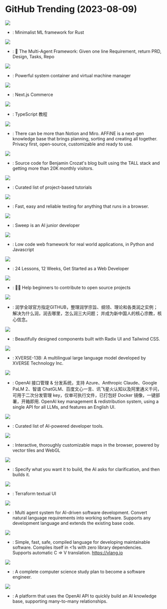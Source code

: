 # GitHub Trending (2023-08-09)

![](https://img.shields.io/badge/Rust-New%201-green?style=flat-square&logo=appveyor)
- [](https://github.comundefined): Minimalist ML framework for Rust

![](https://img.shields.io/badge/Python-New%201-green?style=flat-square&logo=appveyor)
- [](https://github.comundefined): 🌟 The Multi-Agent Framework: Given one line Requirement, return PRD, Design, Tasks, Repo

![](https://img.shields.io/badge/Go-New%20184-green?style=flat-square&logo=appveyor)
- [](https://github.comundefined): Powerful system container and virtual machine manager

![](https://img.shields.io/badge/TypeScript-New%20143-green?style=flat-square&logo=appveyor)
- [](https://github.comundefined): Next.js Commerce

![](https://img.shields.io/badge/none-New%20231-green?style=flat-square&logo=appveyor)
- [](https://github.comundefined): TypeScript 教程

![](https://img.shields.io/badge/TypeScript-New%2044-green?style=flat-square&logo=appveyor)
- [](https://github.comundefined): There can be more than Notion and Miro. AFFiNE is a next-gen knowledge base that brings planning, sorting and creating all together. Privacy first, open-source, customizable and ready to use.

![](https://img.shields.io/badge/PHP-New%2025-green?style=flat-square&logo=appveyor)
- [](https://github.comundefined): Source code for Benjamin Crozat's blog built using the TALL stack and getting more than 20K monthly visitors.

![](https://img.shields.io/badge/none-New%20400-green?style=flat-square&logo=appveyor)
- [](https://github.comundefined): Curated list of project-based tutorials

![](https://img.shields.io/badge/JavaScript-New%2023-green?style=flat-square&logo=appveyor)
- [](https://github.comundefined): Fast, easy and reliable testing for anything that runs in a browser.

![](https://img.shields.io/badge/Python-New%20186-green?style=flat-square&logo=appveyor)
- [](https://github.comundefined): Sweep is an AI junior developer

![](https://img.shields.io/badge/Python-New%20107-green?style=flat-square&logo=appveyor)
- [](https://github.comundefined): Low code web framework for real world applications, in Python and Javascript

![](https://img.shields.io/badge/JavaScript-New%20267-green?style=flat-square&logo=appveyor)
- [](https://github.comundefined): 24 Lessons, 12 Weeks, Get Started as a Web Developer

![](https://img.shields.io/badge/none-New%20271-green?style=flat-square&logo=appveyor)
- [](https://github.comundefined): 🚀✨ Help beginners to contribute to open source projects

![](https://img.shields.io/badge/none-New%20165-green?style=flat-square&logo=appveyor)
- [](https://github.comundefined): 润学全球官方指定GITHUB，整理润学宗旨、纲领、理论和各类润之实例；解决为什么润，润去哪里，怎么润三大问题； 并成为新中国人的核心宗教，核心信念。

![](https://img.shields.io/badge/TypeScript-New%20299-green?style=flat-square&logo=appveyor)
- [](https://github.comundefined): Beautifully designed components built with Radix UI and Tailwind CSS.

![](https://img.shields.io/badge/Python-New%2029-green?style=flat-square&logo=appveyor)
- [](https://github.comundefined): XVERSE-13B: A multilingual large language model developed by XVERSE Technology Inc.

![](https://img.shields.io/badge/Go-New%20132-green?style=flat-square&logo=appveyor)
- [](https://github.comundefined): OpenAI 接口管理 & 分发系统，支持 Azure、Anthropic Claude、Google PaLM 2、智谱 ChatGLM、百度文心一言、讯飞星火认知以及阿里通义千问，可用于二次分发管理 key，仅单可执行文件，已打包好 Docker 镜像，一键部署，开箱即用. OpenAI key management & redistribution system, using a single API for all LLMs, and features an English UI.

![](https://img.shields.io/badge/none-New%20322-green?style=flat-square&logo=appveyor)
- [](https://github.comundefined): Curated list of AI-powered developer tools.

![](https://img.shields.io/badge/JavaScript-New%2017-green?style=flat-square&logo=appveyor)
- [](https://github.comundefined): Interactive, thoroughly customizable maps in the browser, powered by vector tiles and WebGL

![](https://img.shields.io/badge/Python-New%2083-green?style=flat-square&logo=appveyor)
- [](https://github.comundefined): Specify what you want it to build, the AI asks for clarification, and then builds it.

![](https://img.shields.io/badge/Python-New%2052-green?style=flat-square&logo=appveyor)
- [](https://github.comundefined): Terraform textual UI

![](https://img.shields.io/badge/Python-New%2053-green?style=flat-square&logo=appveyor)
- [](https://github.comundefined): Multi agent system for AI-driven software development. Convert natural language requirements into working software. Supports any development language and extends the existing base code.

![](https://img.shields.io/badge/V-New%2021-green?style=flat-square&logo=appveyor)
- [](https://github.comundefined): Simple, fast, safe, compiled language for developing maintainable software. Compiles itself in <1s with zero library dependencies. Supports automatic C => V translation. https://vlang.io

![](https://img.shields.io/badge/none-New%2093-green?style=flat-square&logo=appveyor)
- [](https://github.comundefined): A complete computer science study plan to become a software engineer.

![](https://img.shields.io/badge/TypeScript-New%20202-green?style=flat-square&logo=appveyor)
- [](https://github.comundefined): A platform that uses the OpenAI API to quickly build an AI knowledge base, supporting many-to-many relationships.

